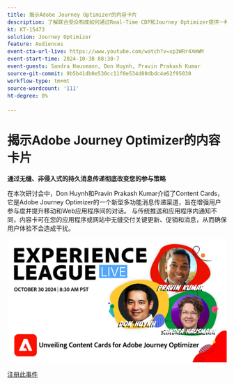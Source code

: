 ```yaml
---
title: 揭示Adobe Journey Optimizer的内容卡片
description: 了解联合受众构成如何通过Real-Time CDP和Journey Optimizer提供一种全面的受众管理和激活方法。
kt: KT-15473
solution: Journey Optimizer
feature: Audiences
event-cta-url-live: https://www.youtube.com/watch?v=xp3WRr4XmWM
event-start-time: 2024-10-30 08:30-7
event-guests: Sandra Hausmann, Don Huynh, Pravin Prakash Kumar
source-git-commit: 9b5b41db0e530cc11f0e534d80dbdc4e62f95030
workflow-type: tm+mt
source-wordcount: '111'
ht-degree: 0%

---
```


# 揭示Adobe Journey Optimizer的内容卡片

**通过无缝、非侵入式的持久消息传递彻底改变您的参与策略**

在本次研讨会中，Don Huynh和Pravin Prakash Kumar介绍了Content Cards，它是Adobe Journey Optimizer的一个新型多功能消息传递渠道，旨在增强用户参与度并提升移动和Web应用程序间的对话。 与传统推送和应用程序内通知不同，内容卡可在您的应用程序或网站中无缝交付关键更新、促销和消息，从而确保用户体验不会造成干扰。


![experience league直播](assets/30Oct24-webbanner.png)

[注册此事件](https://engage.adobe.com/ExpLeagueLive-241030.html?s_rtid=7015Y0000048hxzQAA&amp;s_iid=&amp;sfid=&amp;acctid=&amp;ecp=)

